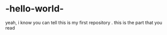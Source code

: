 # -hello-world-
yeah, i know you can tell this is my first repository
. 
 this is the part that you read
